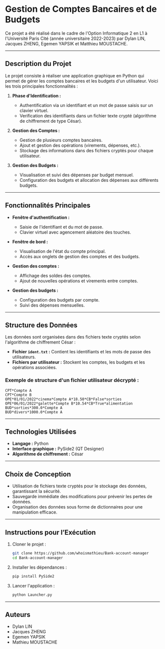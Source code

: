 # Gestion de Comptes Bancaires et de Budgets

Ce projet a été réalisé dans le cadre de l'Option Informatique 2 en L1 à l'Université Paris Cité (année universitaire 2022-2023) par Dylan LIN, Jacques ZHENG, Egemen YAPSIK et Matthieu MOUSTACHE.

---

## Description du Projet

Le projet consiste à réaliser une application graphique en Python qui permet de gérer les comptes bancaires et les budgets d'un utilisateur. Voici les trois principales fonctionnalités :

1. **Phase d'Identification :**
   - Authentification via un identifiant et un mot de passe saisis sur un clavier virtuel.
   - Verification des identifiants dans un fichier texte crypté (algorithme de chiffrement de type César).

2. **Gestion des Comptes :**
   - Gestion de plusieurs comptes bancaires.
   - Ajout et gestion des opérations (virements, dépenses, etc.).
   - Stockage des informations dans des fichiers cryptés pour chaque utilisateur.

3. **Gestion des Budgets :**
   - Visualisation et suivi des dépenses par budget mensuel.
   - Configuration des budgets et allocation des dépenses aux différents budgets.

---

## Fonctionnalités Principales

- **Fenêtre d'authentification :**
  - Saisie de l'identifiant et du mot de passe.
  - Clavier virtuel avec agencement aléatoire des touches.

- **Fenêtre de bord :**
  - Visualisation de l'état du compte principal.
  - Accès aux onglets de gestion des comptes et des budgets.

- **Gestion des comptes :**
  - Affichage des soldes des comptes.
  - Ajout de nouvelles opérations et virements entre comptes.

- **Gestion des budgets :**
  - Configuration des budgets par compte.
  - Suivi des dépenses mensuelles.

---

## Structure des Données

Les données sont organisées dans des fichiers texte cryptés selon l'algorithme de chiffrement César :

- **Fichier `ident.txt` :** Contient les identifiants et les mots de passe des utilisateurs.
- **Fichiers par utilisateur :** Stockent les comptes, les budgets et les opérations associées.

### Exemple de structure d'un fichier utilisateur décrypté :
```
CPT*Compte A
CPT*Compte B
OPE*01/01/2022*cinema*Compte A*18.50*CB*False*sorties
OPE*06/01/2022*galette*Compte B*10.54*CB*True*alimentation
BUD*sorties*300.0*Compte A
BUD*divers*1000.0*Compte A
```

---

## Technologies Utilisées

- **Langage :** Python
- **Interface graphique :** PySide2 (QT Designer)
- **Algorithme de chiffrement :** César

---

## Choix de Conception

- Utilisation de fichiers texte cryptés pour le stockage des données, garantissant la sécurité.
- Sauvegarde immédiate des modifications pour prévenir les pertes de données.
- Organisation des données sous forme de dictionnaires pour une manipulation efficace.

---

## Instructions pour l’Exécution

1. Cloner le projet :
   ```bash
   git clone https://github.com/whoismathieu/Bank-account-manager
   cd Bank-account-manager
   ```

2. Installer les dépendances :
   ```bash
   pip install PySide2
   ```

3. Lancer l'application :
   ```bash
   python Launcher.py
   ```

---

## Auteurs

- Dylan LIN
- Jacques ZHENG
- Egemen YAPSIK
- Mathieu MOUSTACHE
